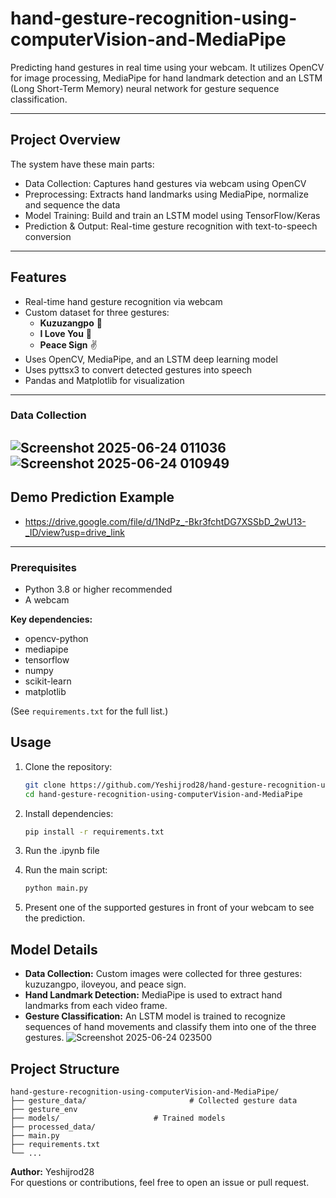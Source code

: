 # hand-gesture-recognition-using-computerVision-and-MediaPipe

Predicting hand gestures in real time using your webcam. It utilizes OpenCV for image processing, MediaPipe for hand landmark detection and an LSTM (Long Short-Term Memory) neural network for gesture sequence classification.

---
## Project Overview

The system have these main parts:
- Data Collection: Captures hand gestures via webcam using OpenCV
- Preprocessing: Extracts hand landmarks using MediaPipe, normalize and sequence the data
- Model Training: Build and train an LSTM model using TensorFlow/Keras
- Prediction & Output: Real-time gesture recognition with text-to-speech conversion

---
## Features
- Real-time hand gesture recognition via webcam
- Custom dataset for three gestures:
  - **Kuzuzangpo** 👋
  - **I Love You** 🤟
  - **Peace Sign** ✌️
- Uses OpenCV, MediaPipe, and an LSTM deep learning model
- Uses pyttsx3 to convert detected gestures into speech
- Pandas and Matplotlib for visualization
---
### Data Collection 
 ![Screenshot 2025-06-24 011036](https://github.com/user-attachments/assets/3e22542e-749a-40a2-b347-8a1869c060b9)
 ![Screenshot 2025-06-24 010949](https://github.com/user-attachments/assets/27640571-a218-4ed3-86a8-d14dd1c20f73)
---
## Demo Prediction Example
- https://drive.google.com/file/d/1NdPz_-Bkr3fchtDG7XSSbD_2wU13-_ID/view?usp=drive_link
---
### Prerequisites

- Python 3.8 or higher recommended
- A webcam

**Key dependencies:**
- opencv-python
- mediapipe
- tensorflow
- numpy
- scikit-learn
- matplotlib

(See `requirements.txt` for the full list.)

## Usage

1. Clone the repository:
    ```bash
    git clone https://github.com/Yeshijrod28/hand-gesture-recognition-using-computerVision-and-MediaPipe.git
    cd hand-gesture-recognition-using-computerVision-and-MediaPipe
    ```

2. Install dependencies:
    ```bash
    pip install -r requirements.txt
    ```
3. Run the .ipynb file
   
4. Run the main script:
    ```bash
    python main.py
    ```

5. Present one of the supported gestures in front of your webcam to see the prediction.

## Model Details

- **Data Collection:** Custom images were collected for three gestures: kuzuzangpo, iloveyou, and peace sign.
- **Hand Landmark Detection:** MediaPipe is used to extract hand landmarks from each video frame.
- **Gesture Classification:** An LSTM model is trained to recognize sequences of hand movements and classify them into one of the three gestures.
![Screenshot 2025-06-24 023500](https://github.com/user-attachments/assets/1cbf829c-a405-4789-8b3c-d4c1fefdff7a)


## Project Structure

```
hand-gesture-recognition-using-computerVision-and-MediaPipe/
├── gesture_data/                       # Collected gesture data
├── gesture_env
├── models/                     # Trained models
├── processed_data/
├── main.py
├── requirements.txt
└── ...
```

**Author:** Yeshijrod28  
For questions or contributions, feel free to open an issue or pull request.
